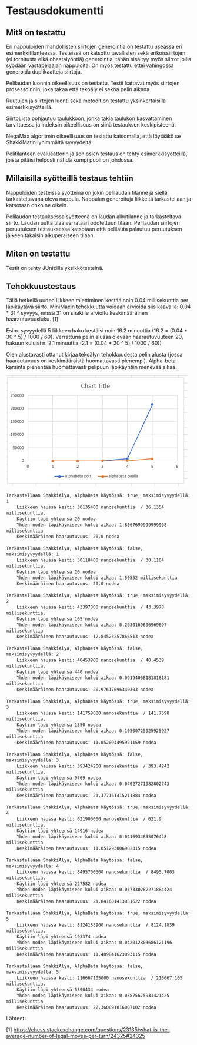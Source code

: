 # Testausdokumentti

## Mitä on testattu

Eri nappuloiden mahdollisten siirtojen generointia on testattu useassa eri esimerkkitilanteessa. Testeissä on katsottu tavallisten sekä erikoissiirtojen (ei tornitusta eikä ohestalyöntiä) generointia, tähän sisältyy myös siirrot joilla syödään vastapelaajan nappuloita. On myös testattu ettei vahingossa generoida duplikaatteja siirtoja.

Pelilaudan luonnin oikeellisuus on testattu. Testit kattavat myös siirtojen prosessoinnin, joka takaa että tekoäly ei sekoa pelin aikana. 

Ruutujen ja siirtojen luonti sekä metodit on testattu yksinkertaisilla esimerkkisyötteillä.

SiirtoLista pohjautuu taulukkoon, jonka takia taulukon kasvattaminen tarvittaessa ja indeksin oikeellisuus on siinä testauksen keskipisteenä.

NegaMax algoritmin oikeellisuus on testattu katsomalla, että löytääkö se ShakkiMatin lyhimmältä syvyydeltä.  

Pelitilanteen evaluaattorin ja sen osien testaus on tehty esimerkkisyötteillä, joista pitäisi helposti nähdä kumpi puoli on johdossa. 


## Millaisilla syötteillä testaus tehtiin

Nappuloiden testeissä syötteinä on jokin pelilaudan tilanne ja siellä tarkasteltavana oleva nappula. Nappulan generoituja liikkeitä tarkastellaan ja katsotaan onko ne oikein.

Pelilaudan testauksessa syötteenä on laudan alkutilanne ja tarkasteltava siirto. Laudan uutta tilaa verrataan odotettuun tilaan. Pelilaudan siirtojen peruutuksen testauksessa katsotaan että pelilauta palautuu peruutuksen jälkeen takaisin alkuperäiseen tilaan. 



## Miten on testattu

Testit on tehty JUnit:illa yksikkötesteinä.  

## Tehokkuustestaus

Tällä hetkellä uuden liikkeen miettiminen kestää noin 0.04 millisekunttia per läpikäytävä siirto. 
MiniMaxin tehokkuutta voidaan arvioida siis kaavalla: 0.04 * 31 ^ syvyys, missä 31 on shakille arvioitu keskimääräinen haarautuvuusluku. [1]

Esim. syvyydellä 5 liikkeen haku kestäisi noin 16.2 minuuttia (16.2 = (0.04 * 30 ^ 5) / 1000 / 60).
Verrattuna pelin alussa olevaan haarautuvuuteen 20, hakuun kuluisi n. 2.1 minuuttia (2.1 = (0.04 * 20 ^ 5) / 1000 / 60))

Olen alustavasti ottanut kirjaa tekoälyn tehokkuudesta pelin alusta (jossa haarautuvuus on keskimääräistä huomattavasti pienempi).
Alpha-beta karsinta pienentää huomattavasti pelipuun läpikäyntiin menevää aikaa. 

![early-game-time](./early-game-time.png)


```
Tarkastellaan ShakkiAlya, AlphaBeta käytössä: true, maksimisyvyydellä: 1
    Liikkeen haussa kesti: 36135400 nanosekunttia  / 36.1354 millisekunttia.
    Käytiin läpi yhteensä 20 nodea
    Yhden noden läpikäymiseen kului aikaa: 1.8067699999999998 millisekunttia
    Keskimääräinen haarautuvuus: 20.0 nodea

Tarkastellaan ShakkiAlya, AlphaBeta käytössä: false, maksimisyvyydellä: 1
    Liikkeen haussa kesti: 30110400 nanosekunttia  / 30.1104 millisekunttia.
    Käytiin läpi yhteensä 20 nodea
    Yhden noden läpikäymiseen kului aikaa: 1.50552 millisekunttia
    Keskimääräinen haarautuvuus: 20.0 nodea

Tarkastellaan ShakkiAlya, AlphaBeta käytössä: true, maksimisyvyydellä: 2
    Liikkeen haussa kesti: 43397800 nanosekunttia  / 43.3978 millisekunttia.
    Käytiin läpi yhteensä 165 nodea
    Yhden noden läpikäymiseen kului aikaa: 0.2630169696969697 millisekunttia
    Keskimääräinen haarautuvuus: 12.84523257866513 nodea

Tarkastellaan ShakkiAlya, AlphaBeta käytössä: false, maksimisyvyydellä: 2
    Liikkeen haussa kesti: 40453900 nanosekunttia  / 40.4539 millisekunttia.
    Käytiin läpi yhteensä 440 nodea
    Yhden noden läpikäymiseen kului aikaa: 0.09194068181818181 millisekunttia
    Keskimääräinen haarautuvuus: 20.97617696340303 nodea

Tarkastellaan ShakkiAlya, AlphaBeta käytössä: true, maksimisyvyydellä: 3
    Liikkeen haussa kesti: 141759800 nanosekunttia  / 141.7598 millisekunttia.
    Käytiin läpi yhteensä 1350 nodea
    Yhden noden läpikäymiseen kului aikaa: 0.10500725925925927 millisekunttia
    Keskimääräinen haarautuvuus: 11.052094495921159 nodea

Tarkastellaan ShakkiAlya, AlphaBeta käytössä: false, maksimisyvyydellä: 3
    Liikkeen haussa kesti: 393424200 nanosekunttia  / 393.4242 millisekunttia.
    Käytiin läpi yhteensä 9769 nodea
    Yhden noden läpikäymiseen kului aikaa: 0.04027271982802743 millisekunttia
    Keskimääräinen haarautuvuus: 21.377161415211884 nodea

Tarkastellaan ShakkiAlya, AlphaBeta käytössä: true, maksimisyvyydellä: 4
    Liikkeen haussa kesti: 621900000 nanosekunttia  / 621.9 millisekunttia.
    Käytiin läpi yhteensä 14916 nodea
    Yhden noden läpikäymiseen kului aikaa: 0.0416934835076428 millisekunttia
    Keskimääräinen haarautuvuus: 11.051293006982315 nodea

Tarkastellaan ShakkiAlya, AlphaBeta käytössä: false, maksimisyvyydellä: 4
    Liikkeen haussa kesti: 8495700300 nanosekunttia  / 8495.7003 millisekunttia.
    Käytiin läpi yhteensä 227582 nodea
    Yhden noden läpikäymiseen kului aikaa: 0.037330282271884424 millisekunttia
    Keskimääräinen haarautuvuus: 21.841601413831622 nodea

Tarkastellaan ShakkiAlya, AlphaBeta käytössä: true, maksimisyvyydellä: 5
    Liikkeen haussa kesti: 8124183900 nanosekunttia  / 8124.1839 millisekunttia.
    Käytiin läpi yhteensä 193374 nodea
    Yhden noden läpikäymiseen kului aikaa: 0.042012803686121196 millisekunttia
    Keskimääräinen haarautuvuus: 11.409841623893115 nodea

Tarkastellaan ShakkiAlya, AlphaBeta käytössä: false, maksimisyvyydellä: 5
    Liikkeen haussa kesti: 216667105000 nanosekunttia  / 216667.105 millisekunttia.
    Käytiin läpi yhteensä 5590434 nodea
    Yhden noden läpikäymiseen kului aikaa: 0.03875675931421425 millisekunttia
    Keskimääräinen haarautuvuus: 22.360891016007102 nodea
```


Lähteet: 

[1] https://chess.stackexchange.com/questions/23135/what-is-the-average-number-of-legal-moves-per-turn/24325#24325